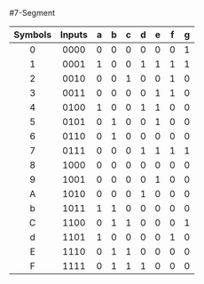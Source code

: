 #7-Segment


| Symbols | Inputs | a | b | c | d | e | f | g |
|:-------:|:------:|:-:|:-:|:-:|:-:|:-:|:-:|:-:|
|    0    |  0000  | 0 | 0 | 0 | 0 | 0 | 0 | 1 |
|    1    |  0001  | 1 | 0 | 0 | 1 | 1 | 1 | 1 |
|    2    |  0010  | 0 | 0 | 1 | 0 | 0 | 1 | 0 |
|    3    |  0011  | 0 | 0 | 0 | 0 | 1 | 1 | 0 |
|    4    |  0100  | 1 | 0 | 0 | 1 | 1 | 0 | 0 |
|    5    |  0101  | 0 | 1 | 0 | 0 | 1 | 0 | 0 |
|    6    |  0110  | 0 | 1 | 0 | 0 | 0 | 0 | 0 |
|    7    |  0111  | 0 | 0 | 0 | 1 | 1 | 1 | 1 |
|    8    |  1000  | 0 | 0 | 0 | 0 | 0 | 0 | 0 |
|    9    |  1001  | 0 | 0 | 0 | 0 | 1 | 0 | 0 |
|    A    |  1010  | 0 | 0 | 0 | 1 | 0 | 0 | 0 |
|    b    |  1011  | 1 | 1 | 0 | 0 | 0 | 0 | 0 |
|    C    |  1100  | 0 | 1 | 1 | 0 | 0 | 0 | 1 |
|    d    |  1101  | 1 | 0 | 0 | 0 | 0 | 1 | 0 |
|    E    |  1110  | 0 | 1 | 1 | 0 | 0 | 0 | 0 |
|    F    |  1111  | 0 | 1 | 1 | 1 | 0 | 0 | 0 |